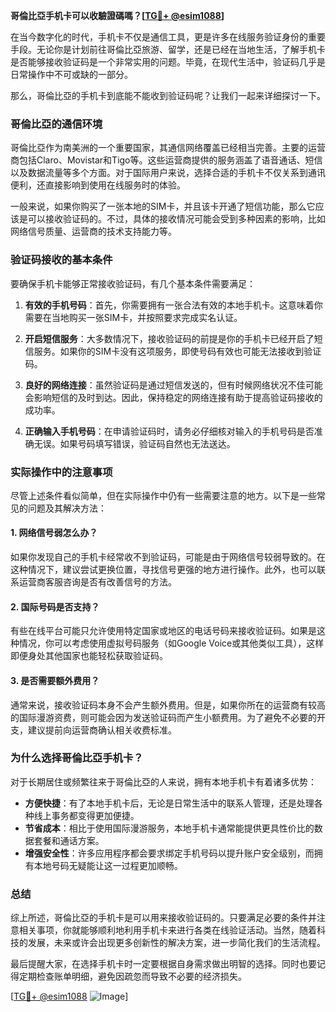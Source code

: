 **哥倫比亞手机卡可以收驗證碼嗎？[[TG💪+ @esim1088](https://t.me/s/esim1088)]**

在当今数字化的时代，手机卡不仅是通信工具，更是许多在线服务验证身份的重要手段。无论你是计划前往哥倫比亞旅游、留学，还是已经在当地生活，了解手机卡是否能够接收验证码是一个非常实用的问题。毕竟，在现代生活中，验证码几乎是日常操作中不可或缺的一部分。

那么，哥倫比亞的手机卡到底能不能收到验证码呢？让我们一起来详细探讨一下。

### 哥倫比亞的通信环境

哥倫比亞作为南美洲的一个重要国家，其通信网络覆盖已经相当完善。主要的运营商包括Claro、Movistar和Tigo等。这些运营商提供的服务涵盖了语音通话、短信以及数据流量等多个方面。对于国际用户来说，选择合适的手机卡不仅关系到通讯便利，还直接影响到使用在线服务时的体验。

一般来说，如果你购买了一张本地的SIM卡，并且该卡开通了短信功能，那么它应该是可以接收验证码的。不过，具体的接收情况可能会受到多种因素的影响，比如网络信号质量、运营商的技术支持能力等。

### 验证码接收的基本条件

要确保手机卡能够正常接收验证码，有几个基本条件需要满足：

1. **有效的手机号码**：首先，你需要拥有一张合法有效的本地手机卡。这意味着你需要在当地购买一张SIM卡，并按照要求完成实名认证。

2. **开启短信服务**：大多数情况下，接收验证码的前提是你的手机卡已经开启了短信服务。如果你的SIM卡没有这项服务，即使号码有效也可能无法接收到验证码。

3. **良好的网络连接**：虽然验证码是通过短信发送的，但有时候网络状况不佳可能会影响短信的及时到达。因此，保持稳定的网络连接有助于提高验证码接收的成功率。

4. **正确输入手机号码**：在申请验证码时，请务必仔细核对输入的手机号码是否准确无误。如果号码填写错误，验证码自然也无法送达。

### 实际操作中的注意事项

尽管上述条件看似简单，但在实际操作中仍有一些需要注意的地方。以下是一些常见的问题及其解决方法：

#### 1. 网络信号弱怎么办？

如果你发现自己的手机卡经常收不到验证码，可能是由于网络信号较弱导致的。在这种情况下，建议尝试更换位置，寻找信号更强的地方进行操作。此外，也可以联系运营商客服咨询是否有改善信号的方法。

#### 2. 国际号码是否支持？

有些在线平台可能只允许使用特定国家或地区的电话号码来接收验证码。如果是这种情况，你可以考虑使用虚拟号码服务（如Google Voice或其他类似工具），这样即便身处其他国家也能轻松获取验证码。

#### 3. 是否需要额外费用？

通常来说，接收验证码本身不会产生额外费用。但是，如果你所在的运营商有较高的国际漫游资费，则可能会因为发送验证码而产生小额费用。为了避免不必要的开支，建议提前向运营商确认相关收费标准。

### 为什么选择哥倫比亞手机卡？

对于长期居住或频繁往来于哥倫比亞的人来说，拥有本地手机卡有着诸多优势：

- **方便快捷**：有了本地手机卡后，无论是日常生活中的联系人管理，还是处理各种线上事务都变得更加便捷。
- **节省成本**：相比于使用国际漫游服务，本地手机卡通常能提供更具性价比的数据套餐和通话方案。
- **增强安全性**：许多应用程序都会要求绑定手机号码以提升账户安全级别，而拥有本地号码无疑能让这一过程更加顺畅。

### 总结

综上所述，哥倫比亞的手机卡是可以用来接收验证码的。只要满足必要的条件并注意相关事项，你就能够顺利地利用手机卡来进行各类在线验证活动。当然，随着科技的发展，未来或许会出现更多创新性的解决方案，进一步简化我们的生活流程。

最后提醒大家，在选择手机卡时一定要根据自身需求做出明智的选择。同时也要记得定期检查账单明细，避免因疏忽而导致不必要的经济损失。

[[TG💪+ @esim1088](https://t.me/s/esim1088) ![Image](https://i.postimg.cc/4NQfJmqS/Snipaste-2025-05-13-00-14-12.png)]